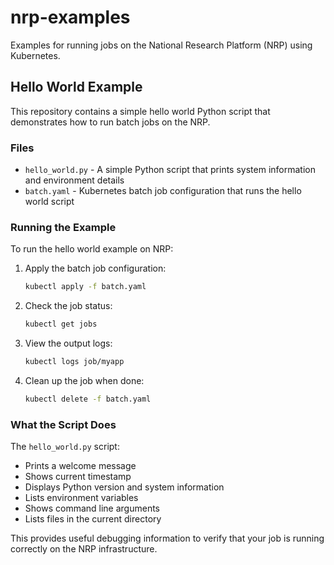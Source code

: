 # nrp-examples

Examples for running jobs on the National Research Platform (NRP) using Kubernetes.

## Hello World Example

This repository contains a simple hello world Python script that demonstrates how to run batch jobs on the NRP.

### Files

- `hello_world.py` - A simple Python script that prints system information and environment details
- `batch.yaml` - Kubernetes batch job configuration that runs the hello world script

### Running the Example

To run the hello world example on NRP:

1. Apply the batch job configuration:
   ```bash
   kubectl apply -f batch.yaml
   ```

2. Check the job status:
   ```bash
   kubectl get jobs
   ```

3. View the output logs:
   ```bash
   kubectl logs job/myapp
   ```

4. Clean up the job when done:
   ```bash
   kubectl delete -f batch.yaml
   ```

### What the Script Does

The `hello_world.py` script:
- Prints a welcome message
- Shows current timestamp
- Displays Python version and system information
- Lists environment variables
- Shows command line arguments
- Lists files in the current directory

This provides useful debugging information to verify that your job is running correctly on the NRP infrastructure.
